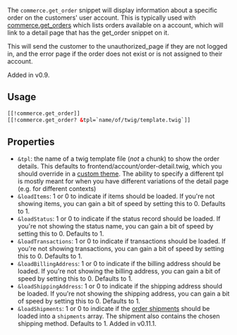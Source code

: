 The `commerce.get_order` snippet will display information about a specific order on the customers' user account. This is typically used with [commerce.get_orders](get_orders) which lists orders available on a account, which will link to a detail page that has the get_order snippet on it.

This will send the customer to the unauthorized_page if they are not logged in, and the error page if the order does not exist or is not assigned to their account.
 
Added in v0.9.

## Usage

```` html
[[!commerce.get_order]]
[[!commerce.get_order? &tpl=`name/of/twig/template.twig`]]
````

## Properties

- `&tpl`: the name of a twig template file (_not_ a chunk) to show the order details. This defaults to frontend/account/order-detail.twig, which you should override in a [custom theme](../Front-end_Theming). The ability to specify a different tpl is mostly meant for when you have different variations of the detail page (e.g. for different contexts)
 - `&loadItems`: 1 or 0 to indicate if items should be loaded. If you're not showing items, you can gain a bit of speed by setting this to 0. Defaults to 1.
 - `&loadStatus`: 1 or 0 to indicate if the status record should be loaded. If you're not showing the status name, you can gain a bit of speed by setting this to 0. Defaults to 1.
 - `&loadTransactions`: 1 or 0 to indicate if transactions should be loaded. If you're not showing transactions, you can gain a bit of speed by setting this to 0. Defaults to 1.
 - `&loadBillingAddress`: 1 or 0 to indicate if the billing address should be loaded. If you're not showing the billing address, you can gain a bit of speed by setting this to 0. Defaults to 1.
 - `&loadShippingAddress`: 1 or 0 to indicate if the shipping address should be loaded. If you're not showing the shipping address, you can gain a bit of speed by setting this to 0. Defaults to 1.
 - `&loadShipments`: 1 or 0 to indicate if the [order shipments](../Orders/Shipments) should be loaded into a `shipments` array. The shipment also contains the chosen shipping method. Defaults to 1. Added in v0.11.1.
 